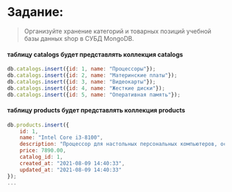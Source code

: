 # Задание:

> Организуйте хранение категорий и товарных позиций учебной базы данных shop в СУБД MongoDB.

#### таблицу catalogs будет представлять коллекция catalogs

```javascript
db.catalogs.insert({id: 1, name: "Процессоры"});
db.catalogs.insert({id: 2, name: "Материнские платы"});
db.catalogs.insert({id: 3, name: "Видеокарты"});
db.catalogs.insert({id: 4, name: "Жесткие диски"});
db.catalogs.insert({id: 5, name: "Оперативная память"});
```

#### таблицу products будет представлять коллекция products

```javascript
db.products.insert({
    id: 1,
    name: "Intel Core i3-8100",
    description: "Процессор для настольных персональных компьютеров, основанных на платформе Intel.",
    price: 7890.00,
    catalog_id: 1,
    created_at: "2021-08-09 14:40:33",
    updated_at: "2021-08-09 14:40:33"
});
...
```
